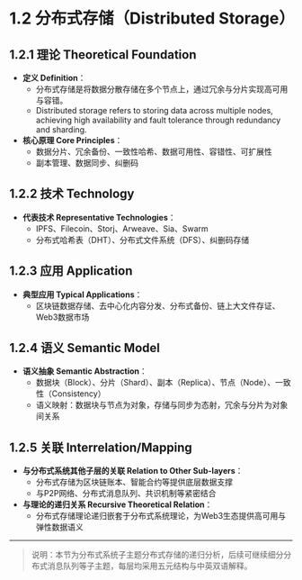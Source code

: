 # 1.2 分布式存储（Distributed Storage）

## 1.2.1 理论 Theoretical Foundation

- **定义 Definition**：
  - 分布式存储是将数据分散存储在多个节点上，通过冗余与分片实现高可用与容错。
  - Distributed storage refers to storing data across multiple nodes, achieving high availability and fault tolerance through redundancy and sharding.
- **核心原理 Core Principles**：
  - 数据分片、冗余备份、一致性哈希、数据可用性、容错性、可扩展性
  - 副本管理、数据同步、纠删码

## 1.2.2 技术 Technology

- **代表技术 Representative Technologies**：
  - IPFS、Filecoin、Storj、Arweave、Sia、Swarm
  - 分布式哈希表（DHT）、分布式文件系统（DFS）、纠删码存储

## 1.2.3 应用 Application

- **典型应用 Typical Applications**：
  - 区块链数据存储、去中心化内容分发、分布式备份、链上大文件存证、Web3数据市场

## 1.2.4 语义 Semantic Model

- **语义抽象 Semantic Abstraction**：
  - 数据块（Block）、分片（Shard）、副本（Replica）、节点（Node）、一致性（Consistency）
  - 语义映射：数据块与节点为对象，存储与同步为态射，冗余与分片为对象间关系

## 1.2.5 关联 Interrelation/Mapping

- **与分布式系统其他子层的关联 Relation to Other Sub-layers**：
  - 分布式存储为区块链账本、智能合约等提供底层数据支撑
  - 与P2P网络、分布式消息队列、共识机制等紧密结合
- **与理论的递归关系 Recursive Theoretical Relation**：
  - 分布式存储理论递归嵌套于分布式系统理论，为Web3生态提供高可用与弹性数据语义

---

> 说明：本节为分布式系统子主题分布式存储的递归分析，后续可继续细分分布式消息队列等子主题，每层均采用五元结构与中英双语解释。

